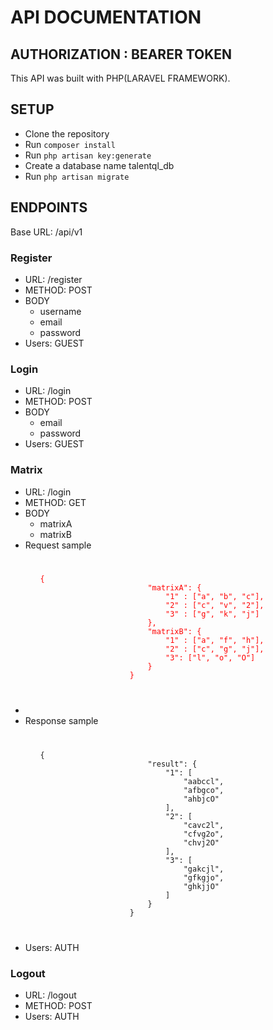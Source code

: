 <h1>API DOCUMENTATION</h1>
<h2>AUTHORIZATION : BEARER TOKEN</h1>
<p>This API was built with PHP(LARAVEL FRAMEWORK).</p>

<h2>SETUP</h2>
<ul>
    <li>Clone the repository</li>  
    <li>Run <code>composer install</code></li>
    <li>Run <code>php artisan key:generate</code></li>
    <li>Create a database name talentql_db</li>
    <li>Run <code>php artisan migrate</code></li> 
</ul>
<h2>ENDPOINTS</h2>
<span>Base URL: /api/v1</span>
<div>
    <h3>Register</h3>
    <ul>
        <li>URL: <span>/register</span></li>  
        <li>METHOD: POST</li>
        <li>BODY
            <ul>
                <li>username</li>
                <li>email</li>
                <li>password</li>
            </ul>
        </li>
        <li>Users: GUEST</li>
    </ul>
</div>
<div>
    <h3>Login</h3>
    <ul>
        <li>URL: <span>/login</span></li>  
        <li>METHOD: POST</li>
        <li>BODY
            <ul>
                <li>email</li>
                <li>password</li>
            </ul>
        </li>
        <li>Users: GUEST</li>
    </ul>
</div>
<div>
    <h3>Matrix</h3>
    <ul>
        <li>URL: <span>/login</span></li>  
        <li>METHOD: GET</li>
        <li>BODY
            <ul>
                <li>matrixA</li>
                <li>matrixB</li>
            </ul>
        </li>
        <li>Request sample
            <ul>
                <code style="color: red">
                    <pre>{
                        "matrixA": {
                            "1" : ["a", "b", "c"],
                            "2" : ["c", "v", "2"],
                            "3" : ["g", "k", "j"]
                        },
                        "matrixB": {
                            "1" : ["a", "f", "h"],
                            "2" : ["c", "g", "j"],
                            "3": ["l", "o", "O"]
                        }
                    }</pre>
                </code>
            </ul>
        <li>
        <li>Response sample
            <ul>
                <code>
                    <pre>{
                        "result": {
                            "1": [
                                "aabccl",
                                "afbgco",
                                "ahbjcO"
                            ],
                            "2": [
                                "cavc2l",
                                "cfvg2o",
                                "chvj2O"
                            ],
                            "3": [
                                "gakcjl",
                                "gfkgjo",
                                "ghkjjO"
                            ]
                        }
                    }</pre>
                </code>
            </ul>
        </li>
        <li>Users: AUTH</li>
    </ul>
</div>
<div>
    <h3>Logout</h3>
    <ul>
        <li>URL: <span>/logout</span></li>  
        <li>METHOD: POST</li>
        <li>Users: AUTH</li>
    </ul>
</div>

